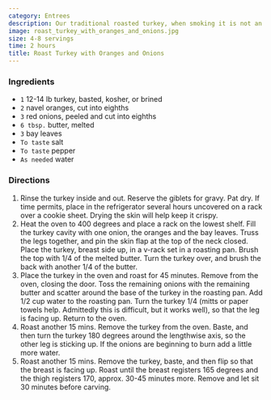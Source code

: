 ```yaml
---
category: Entrees
description: Our traditional roasted turkey, when smoking it is not an option.
image: roast_turkey_with_oranges_and_onions.jpg
size: 4-8 servings
time: 2 hours
title: Roast Turkey with Oranges and Onions
---
```




### Ingredients

* `1` 12-14 lb turkey, basted, kosher, or brined
* `2` navel oranges, cut into eighths
* `3` red onions, peeled and cut into eighths
* `6 tbsp.` butter, melted
* `3` bay leaves
* `To taste` salt
* `To taste` pepper
* `As needed` water

### Directions

1. Rinse the turkey inside and out. Reserve the giblets for gravy. Pat dry. If time permits, place in the refrigerator several hours uncovered on a rack over a cookie sheet. Drying the skin will help keep it crispy.
2. Heat the oven to 400 degrees and place a rack on the lowest shelf. Fill the turkey cavity with one onion, the oranges and the bay leaves. Truss the legs together, and pin the skin flap at the top of the neck closed. Place the turkey, breast side up, in a v-rack set in a roasting pan. Brush the top with 1/4 of the melted butter. Turn the turkey over, and brush the back with another 1/4 of the butter.
3. Place the turkey in the oven and roast for 45 minutes. Remove from the oven, closing the door. Toss the remaining onions with the remaining butter and scatter around the base of the turkey in the roasting pan. Add 1/2 cup water to the roasting pan. Turn the turkey 1/4 (mitts or paper towels help. Admittedly this is difficult, but it works well), so that the leg is facing up. Return to the oven.
4. Roast another 15 mins. Remove the turkey from the oven. Baste, and then turn the turkey 180 degrees around the lengthwise axis, so the other leg is sticking up. If the onions are beginning to burn add a little more water.
5. Roast another 15 mins. Remove the turkey, baste, and then flip so that the breast is facing up. Roast until the breast registers 165 degrees and the thigh registers 170, approx. 30-45 minutes more. Remove and let sit 30 minutes before carving.